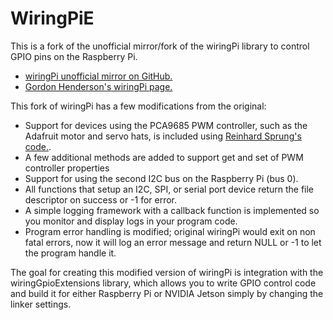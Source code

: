 # WiringPiE 


This is a fork of the unofficial mirror/fork of the wiringPi library to control GPIO pins on the Raspberry Pi.

- [wiringPi unofficial mirror on GitHub.](https://github.com/WiringPi)
- [Gordon Henderson's wiringPi page.](http://wiringpi.com/)

This fork of wiringPi has a few modifications from the original:

- Support for devices using the PCA9685 PWM controller, such as the Adafruit motor and servo hats,  is included using [Reinhard Sprung's code.](https://github.com/Reinbert/pca9685).
- A few additional methods are added to support get and set of PWM controller properties
- Support for using the second I2C bus on the Raspberry Pi (bus 0).
- All functions that setup an I2C, SPI, or serial port device return the file descriptor on success or -1 for error.
- A simple logging framework with a callback function is implemented so you monitor and display logs in  your program code.
- Program error handling is modified; original wiringPi would exit on non fatal errors, now it will log an error message and return NULL or -1 to let the program handle it.

The goal for creating this modified version of wiringPi is integration with the wiringGpioExtensions library, which allows you to write GPIO control code and build it for either Raspberry Pi or NVIDIA Jetson simply by changing the linker settings.


  
